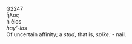 <body>
  <p>G2247<br>  ἧλος  <br>h ēlos  <br><i>hay‘-los </i><br>Of uncertain affinity; a <i>stud</i>, that is, <i>spike:</i> - nail.<br></p>
 </body>